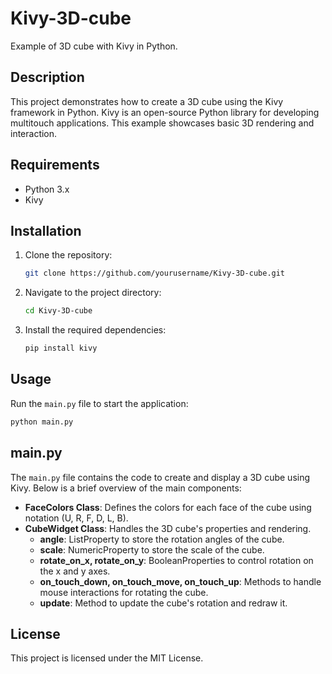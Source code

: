 # Kivy-3D-cube

Example of 3D cube with Kivy in Python.

## Description

This project demonstrates how to create a 3D cube using the Kivy framework in Python. Kivy is an open-source Python library for developing multitouch applications. This example showcases basic 3D rendering and interaction.

## Requirements

- Python 3.x
- Kivy

## Installation

1. Clone the repository:
    ```sh
    git clone https://github.com/yourusername/Kivy-3D-cube.git
    ```
2. Navigate to the project directory:
    ```sh
    cd Kivy-3D-cube
    ```
3. Install the required dependencies:
    ```sh
    pip install kivy
    ```

## Usage

Run the `main.py` file to start the application:
```sh
python main.py
```

## main.py

The `main.py` file contains the code to create and display a 3D cube using Kivy. Below is a brief overview of the main components:

- **FaceColors Class**: Defines the colors for each face of the cube using notation (U, R, F, D, L, B).
- **CubeWidget Class**: Handles the 3D cube's properties and rendering.
  - **angle**: ListProperty to store the rotation angles of the cube.
  - **scale**: NumericProperty to store the scale of the cube.
  - **rotate_on_x, rotate_on_y**: BooleanProperties to control rotation on the x and y axes.
  - **on_touch_down, on_touch_move, on_touch_up**: Methods to handle mouse interactions for rotating the cube.
  - **update**: Method to update the cube's rotation and redraw it.

## License

This project is licensed under the MIT License.
